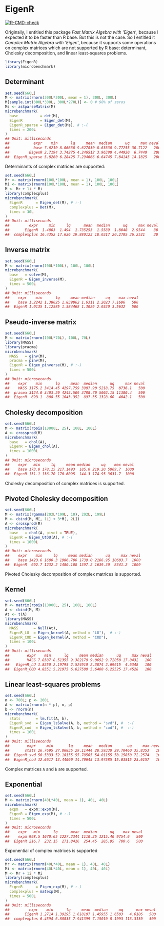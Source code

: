 EigenR
================

<!-- badges: start -->
[![R-CMD-check](https://github.com/stla/EigenR/actions/workflows/R-CMD-check.yaml/badge.svg)](https://github.com/stla/EigenR/actions/workflows/R-CMD-check.yaml)
<!-- badges: end -->

Originally, I entitled this package *Fast Matrix Algebra with ‘Eigen’*,
because I expected it to be faster than R base. But this is not the
case. So I entitled it *Complex Matrix Algebra with ‘Eigen’*, because it
supports some operations on complex matrices which are not supported by
R base: determinant, Cholesky decomposition, and linear least-squares
problems.

``` r
library(EigenR)
library(microbenchmark)
```

## Determinant

``` r
set.seed(666L)
M <- matrix(rnorm(300L*300L, mean = 1), 300L, 300L)
M[sample.int(300L*300L, 300L*270L)] <- 0 # 90% of zeros
Ms <- asSparseMatrix(M)
microbenchmark(
  base          = det(M),
  EigenR        = Eigen_det(M),
  EigenR_sparse = Eigen_det(Ms), # :-(
  times = 200L
)
## Unit: milliseconds
##           expr    min      lq     mean  median      uq     max neval
##           base 7.6210 8.06630 9.627830 8.63330 9.77255 30.7122   200
##         EigenR 2.7194 3.74275 4.246512 3.96390 4.44920  6.7440   200
##  EigenR_sparse 5.8260 6.28425 7.294666 6.64745 7.84145 14.1825   200
```

Determinants of complex matrices are supported:

``` r
set.seed(666L)
Mr <- matrix(rnorm(100L*100L, mean = 1), 100L, 100L)
Mi <- matrix(rnorm(100L*100L, mean = 1), 100L, 100L)
M <- Mr + 1i * Mi
library(complexplus)
microbenchmark(
  EigenR      = Eigen_det(M), # :-)
  complexplus = Det(M), 
  times = 30L
)
## Unit: milliseconds
##         expr     min     lq      mean  median      uq     max neval
##       EigenR  1.4003  1.494  1.735253  1.5589  1.8048  2.9544    30
##  complexplus 16.4352 17.626 19.880123 18.0317 20.2785 36.2521    30
```

## Inverse matrix

``` r
set.seed(666L)
M <- matrix(rnorm(100L*100L), 100L, 100L)
microbenchmark(
  base   = solve(M),
  EigenR = Eigen_inverse(M), 
  times = 500L
)
## Unit: milliseconds
##    expr    min      lq     mean median     uq    max neval
##    base 1.2242 1.38025 1.839062 1.6311 2.2023 7.1696   500
##  EigenR 1.0135 1.12585 1.584468 1.3026 2.0330 3.5632   500
```

## Pseudo-inverse matrix

``` r
set.seed(666L)
M <- matrix(rnorm(100L*70L), 100L, 70L)
library(MASS)
library(pracma)
microbenchmark(
  MASS   = ginv(M),
  pracma = pinv(M),
  EigenR = Eigen_pinverse(M), # :-)
  times = 500L
)
## Unit: microseconds
##    expr    min      lq     mean  median      uq     max neval
##    MASS 3175.2 3414.45 4297.759 3987.90 5218.75  8736.1   500
##  pracma 3124.0 3403.20 4245.509 3788.70 5002.15 11380.4   500
##  EigenR  693.1  808.55 1043.352  897.35 1328.60  4042.1   500
```

## Cholesky decomposition

``` r
set.seed(666L)
M <- matrix(rpois(10000L, 25), 100L, 100L)
A <- crossprod(M)
microbenchmark(
  base   = chol(A),
  EigenR = Eigen_chol(A), 
  times = 1000L
)
## Unit: microseconds
##    expr   min     lq     mean median     uq    max neval
##    base 173.0 178.15 217.1493  185.0 219.20 5069.7  1000
##  EigenR 131.1 136.70 170.6095  144.3 174.95 3631.7  1000
```

Cholesky decomposition of complex matrices is supported.

## Pivoted Cholesky decomposition

``` r
set.seed(666L)
M <- matrix(rgamma(202L*199L, 10), 202L, 199L)
M <- cbind(M, M[, 1L] + 3*M[, 2L])
A <- crossprod(M)
microbenchmark(
  base   = chol(A, pivot = TRUE),
  EigenR = Eigen_UtDU(A), # :-(
  times = 1000L
)
## Unit: microseconds
##    expr    min     lq     mean median      uq     max neval
##    base 1423.6 1600.3 1986.700 1739.0 2186.95 10603.7  1000
##  EigenR  692.7 1232.2 1480.108 1397.2 1639.30  8341.2  1000
```

Pivoted Cholesky decomposition of complex matrices is supported.

## Kernel

``` r
set.seed(666L)
M <- matrix(rpois(10000L, 25), 100L, 100L)
A <- cbind(M, M)
At <- t(A)
library(MASS)
microbenchmark(
  MASS       = Null(At),
  EigenR_LU  = Eigen_kernel(A, method = "LU"),  # :-)
  EigenR_COD = Eigen_kernel(A, method = "COD"), 
  times = 100L
)
## Unit: milliseconds
##        expr    min      lq     mean median      uq     max neval
##        MASS 7.8387 8.51355 9.382178 9.0692 9.72050 17.0432   100
##   EigenR_LU 1.8250 2.19795 2.524910 2.3874 2.69615  4.6348   100
##  EigenR_COD 4.8351 5.21975 6.027508 5.6400 6.25525 17.4528   100
```

## Linear least-squares problems

``` r
set.seed(666L)
n <- 700L; p <- 200L
A <- matrix(rnorm(n * p), n, p)
b <- rnorm(n)
microbenchmark(
  stats       = lm.fit(A, b),
  EigenR_svd  = Eigen_lsSolve(A, b, method = "svd"), #  :-(
  EigenR_cod  = Eigen_lsSolve(A, b, method = "cod"), #  :-)
  times = 100L
)
## Unit: milliseconds
##        expr     min       lq     mean   median       uq     max neval
##       stats 26.7695 27.86835 29.11444 28.59330 29.70460 35.8353   100
##  EigenR_svd 50.5333 52.18155 55.78505 54.01155 58.15850 72.2574   100
##  EigenR_cod 12.6617 13.44090 14.70645 13.97585 15.03515 23.6157   100
```

Complex matrices `A` and `b` are supported.

## Exponential

``` r
set.seed(666L)
M <- matrix(rnorm(40L*40L, mean = 1), 40L, 40L)
microbenchmark(
  expm   = expm::expm(M),
  EigenR = Eigen_exp(M), # :-)
  times = 500L
)
## Unit: microseconds
##    expr   min      lq      mean  median      uq    max neval
##    expm 998.5 1070.65 1227.2344 1110.35 1215.40 9754.9   500
##  EigenR 216.7  232.15  271.8416  254.45  285.95  700.6   500
```

Exponential of complex matrices is supported:

``` r
set.seed(666L)
Mr <- matrix(rnorm(40L*40L, mean = 1), 40L, 40L)
Mi <- matrix(rnorm(40L*40L, mean = 1), 40L, 40L)
M <- Mr + 1i * Mi
library(complexplus)
microbenchmark(
  EigenR      = Eigen_exp(M), # :-)
  complexplus = matexp(M), 
  times = 500L
)
## Unit: milliseconds
##         expr    min      lq     mean  median     uq      max neval
##       EigenR 1.2714 1.39295 1.618107 1.45955 1.6503   4.6186   500
##  complexplus 6.4594 6.88835 7.941399 7.15010 8.1093 113.3130   500
```

